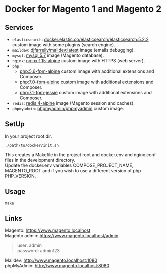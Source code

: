 # Docker for Magento 1 and Magento 2

## Services
* `elasticsearch`: [docker.elastic.co/elasticsearch/elasticsearch:5.2.2](https://github.com/danhort/docker-magento2/blob/master/elasticsearch/Dockerfile) custom image with some plugins (search engine).
* `maildev`: [djfarrelly/maildev:latest](https://hub.docker.com/r/djfarrelly/maildev/) image (emails debugging).
* `mysql`: [mysql:5.7](https://store.docker.com/images/mysql) image (Magento database).
* `nginx`: [nginx:1.15-alpine](https://github.com/danhort/docker-magento2/blob/master/nginx/Dockerfile) custom image with HTTPS (web server).
* `php` : 
    - [php:5.6-fpm-alpine](https://github.com/danhort/docker-magento2/tree/php/5.6/Dockerfile) custom image with additional extensions and Composer.
    - [php:7.0-fpm-alpine](https://github.com/danhort/docker-magento2/tree/php/7.0/Dockerfile) custom image with additional extensions and Composer.
    - [php:7.1-fpm-jessie](https://github.com/danhort/docker-magento2/tree/php/7.1/Dockerfile) custom image with additional extensions and Composer.
* `redis`: [redis:4-alpine](https://store.docker.com/images/redis) image (Magento session and caches).
* `phpmyadmin`: [phpmyadmin/phpmyadmin](https://github.com/danhort/docker-magento2/blob/master/phpmyadmin/Dockerfile) custom image.

## SetUp
In your project root dir.
```
./path/to/docker/init.sh
```
This creates a Makefile in the project root and docker.env and nginx.conf files in the development directory.  
Update the docker.env variables COMPOSE_PROJECT_NAME, MAGENTO_ROOT and if you wish to use a different version of php PHP_VERSION.

## Usage
```
make
```

## Links
Magento: https://www.magento.localhost  
Magento admin: https://www.magento.localhost/admin   
> user: admin   
> password: admin123  

Maildev: http://www.magento.localhost:1080  
phpMyAdmin: http://www.magento.localhost:8080  
